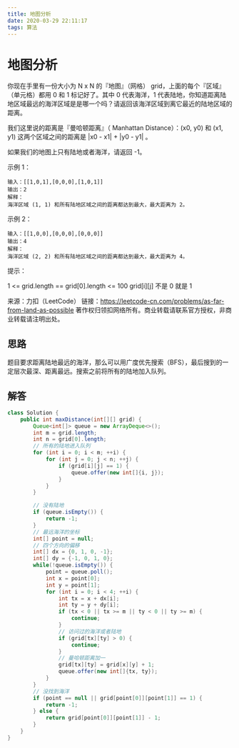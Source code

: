 ```yaml
---
title: 地图分析
date: 2020-03-29 22:11:17
tags: 算法
---
```


# 地图分析

你现在手里有一份大小为 N x N 的『地图』（网格） grid，上面的每个『区域』（单元格）都用 0 和 1 标记好了。其中 0 代表海洋，1 代表陆地，你知道距离陆地区域最远的海洋区域是是哪一个吗？请返回该海洋区域到离它最近的陆地区域的距离。

我们这里说的距离是『曼哈顿距离』（ Manhattan Distance）：(x0, y0) 和 (x1, y1) 这两个区域之间的距离是 |x0 - x1| + |y0 - y1| 。

如果我们的地图上只有陆地或者海洋，请返回 -1。

示例 1：

```
输入：[[1,0,1],[0,0,0],[1,0,1]]
输出：2
解释： 
海洋区域 (1, 1) 和所有陆地区域之间的距离都达到最大，最大距离为 2。
```

示例 2：

```
输入：[[1,0,0],[0,0,0],[0,0,0]]
输出：4
解释： 
海洋区域 (2, 2) 和所有陆地区域之间的距离都达到最大，最大距离为 4。
```

提示：

1 <= grid.length == grid[0].length <= 100
grid[i][j] 不是 0 就是 1

来源：力扣（LeetCode）
链接：https://leetcode-cn.com/problems/as-far-from-land-as-possible
著作权归领扣网络所有。商业转载请联系官方授权，非商业转载请注明出处。

## 思路

题目要求距离陆地最远的海洋，那么可以用广度优先搜索（BFS），最后搜到的一定层次最深、距离最远。搜索之前将所有的陆地加入队列。

## 解答

```java
class Solution {
    public int maxDistance(int[][] grid) {
        Queue<int[]> queue = new ArrayDeque<>();
        int m = grid.length;
        int n = grid[0].length;
        // 所有的陆地进入队列
        for (int i = 0; i < m; ++i) {
            for (int j = 0; j < n; ++j) {
                if (grid[i][j] == 1) {
                    queue.offer(new int[]{i, j});
                }
            }
        }

        // 没有陆地
        if (queue.isEmpty()) {
            return -1;
        }
        // 最远海洋的坐标
        int[] point = null;
        // 四个方向的偏移
        int[] dx = {0, 1, 0, -1};
        int[] dy = {-1, 0, 1, 0};
        while(!queue.isEmpty()) {
            point = queue.poll();
            int x = point[0];
            int y = point[1];
            for (int i = 0; i < 4; ++i) {
                int tx = x + dx[i];
                int ty = y + dy[i];
                if (tx < 0 || tx >= m || ty < 0 || ty >= m) {
                    continue;
                }
                // 访问过的海洋或者陆地
                if (grid[tx][ty] > 0) {
                    continue;
                }
                // 曼哈顿距离加一
                grid[tx][ty] = grid[x][y] + 1;
                queue.offer(new int[]{tx, ty});
            }
        }
        // 没找到海洋
        if (point == null || grid[point[0]][point[1]] == 1) {
            return -1;
        } else {
            return grid[point[0]][point[1]] - 1;
        }
    }
}
```
